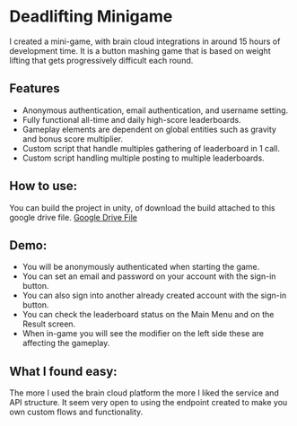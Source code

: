 # Deadlifting Minigame

I created a mini-game, with brain cloud integrations in around 15 hours of development time. It is a button mashing game that is based on weight lifting that gets progressively difficult each round.

## Features
* Anonymous authentication, email authentication, and username setting.
* Fully functional all-time and daily high-score leaderboards.
* Gameplay elements are dependent on global entities such as gravity and bonus score multiplier.
* Custom script that handle multiples gathering of leaderboard in 1 call.
* Custom script handling multiple posting to multiple leaderboards.

## How to use:
You can build the project in unity, of download the build attached to this google drive file.
[Google Drive File](https://drive.google.com/drive/folders/1ynO8bmcLw94H6TddVJqyGwS2WxllpyMW?usp=drive_link)

## Demo:
* You will be anonymously authenticated when starting the game.
* You can set an email and password on your account with the sign-in button.
* You can also sign into another already created account with the sign-in button.
* You can check the leaderboard status on the Main Menu and on the Result screen.
* When in-game you will see the modifier on the left side these are affecting the gameplay.

## What I found easy:
The more I used the brain cloud platform the more I liked the service and API structure. It seem very open to using the endpoint created to make you own custom flows and functionality.


